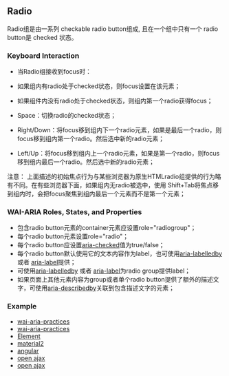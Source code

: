 ## Radio
Radio组是由一系列 checkable radio button组成, 且在一个组中只有一个 radio button是 checked 状态。

### Keyboard Interaction
- 当Radio组接收到focus时：
 - 如果组内有radio处于checked状态，则focus设置在该元素；
 - 如果组件内没有radio处于checked状态，则组内第一个radio获得focus；
 
- Space：切换radio的checked状态；
- Right/Down：将focus移到组内下一个radio元素，如果是最后一个radio，则focus移到组内第一个radio。然后选中新的radio元素；
- Left/Up：将focus移到组内上一个radio元素，如果是第一个radio，则focus移到组内最后一个radio。然后选中新的radio元素；

注意：
上面描述的初始焦点行为与某些浏览器为原生HTMLradio组提供的行为略有不同。在有些浏览器下面，如果组内无radio被选中，使用 Shift+Tab将焦点移到组内时，会把focus聚焦到组内最后一个元素而不是第一个元素；

### WAI-ARIA Roles, States, and Properties
- 包含radio button元素的container元素应设置role="radiogroup"；
- 每个radio button元素设置role="radio"；
- 每个radio button应设置[aria-checked](/aria?id=aria-checked-state)值为true/false；
- 每个radio button默认使用它的文本内容作为label，也可使用[aria-labelledby](/aria?id=aria-labelledby-property) 或者 [aria-label](/aria?id=aria-label-property)提供；
- 可使用[aria-labelledby](/aria?id=aria-labelledby-property) 或者 [aria-label](/aria?id=aria-label-property)为radio group提供label；
- 如果页面上其他元素内容为group或者单个radio button提供了额外的描述文字，可使用[aria-describedby](/aria?id=aria-describedby-property)关联到包含描述文字的元素；

### Example
- [wai-aria-practices](https://www.w3.org/TR/wai-aria-practices/examples/radio/radio-1/radio-1.html)
- [wai-aria-practices](https://www.w3.org/TR/wai-aria-practices/examples/radio/radio-2/radio-2.html)
- [Element](http://element.eleme.io/#/zh-CN/component/radio)
- [material2](https://material.angular.io/components/radio/overview)
- [angular](https://ng-bootstrap.github.io/#/components/buttons/examples)
- [open ajax](http://www.oaa-accessibility.org/examplep/radio1/)
- [open ajax](http://www.oaa-accessibility.org/examplep/radio2/)